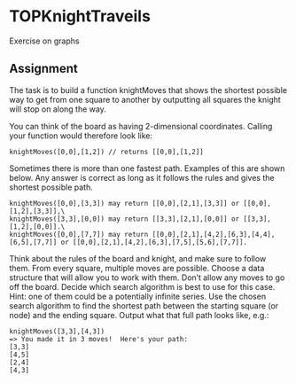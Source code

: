 # TOPKnightTraveils
Exercise on graphs 

## Assignment

The task is to build a function knightMoves that shows the shortest possible way to get from one square to another by outputting all squares the knight will stop on along the way.

You can think of the board as having 2-dimensional coordinates. Calling your function would therefore look like:

```
knightMoves([0,0],[1,2]) // returns [[0,0],[1,2]]
```

Sometimes there is more than one fastest path. Examples of this are shown below. Any answer is correct as long as it follows the rules and gives the shortest possible path.

```
knightMoves([0,0],[3,3]) may return [[0,0],[2,1],[3,3]] or [[0,0],[1,2],[3,3]],\
knightMoves([3,3],[0,0]) may return [[3,3],[2,1],[0,0]] or [[3,3],[1,2],[0,0]].\
knightMoves([0,0],[7,7]) may return [[0,0],[2,1],[4,2],[6,3],[4,4],[6,5],[7,7]] or [[0,0],[2,1],[4,2],[6,3],[7,5],[5,6],[7,7]].
```

Think about the rules of the board and knight, and make sure to follow them.
From every square, multiple moves are possible. Choose a data structure that will allow you to work with them. Don’t allow any moves to go off the board.
Decide which search algorithm is best to use for this case. Hint: one of them could be a potentially infinite series.
Use the chosen search algorithm to find the shortest path between the starting square (or node) and the ending square. Output what that full path looks like, e.g.:

```
knightMoves([3,3],[4,3])
=> You made it in 3 moves!  Here's your path:
[3,3]
[4,5]
[2,4]
[4,3]
```

